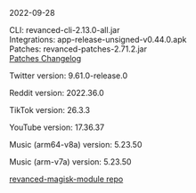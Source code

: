 2022-09-28
  
CLI: revanced-cli-2.13.0-all.jar  
Integrations: app-release-unsigned-v0.44.0.apk  
Patches: revanced-patches-2.71.2.jar  
[Patches Changelog](https://github.com/revanced/revanced-patches/releases/tag/v2.71.2)  

Twitter version: 9.61.0-release.0  

Reddit version: 2022.36.0  

TikTok version: 26.3.3  

YouTube version: 17.36.37  

Music (arm64-v8a) version: 5.23.50  

Music (arm-v7a) version: 5.23.50  

[revanced-magisk-module repo](https://github.com/j-hc/revanced-magisk-module)
